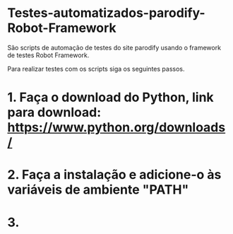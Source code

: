 # Testes-automatizados-parodify-Robot-Framework
São scripts de automação de testes do site parodify usando o framework de testes Robot Framework.


Para realizar testes com os scripts siga os seguintes passos.

# 1. Faça o download do Python, link para download: https://www.python.org/downloads/

# 2. Faça a instalação e adicione-o às variáveis de ambiente "PATH"

# 3.
